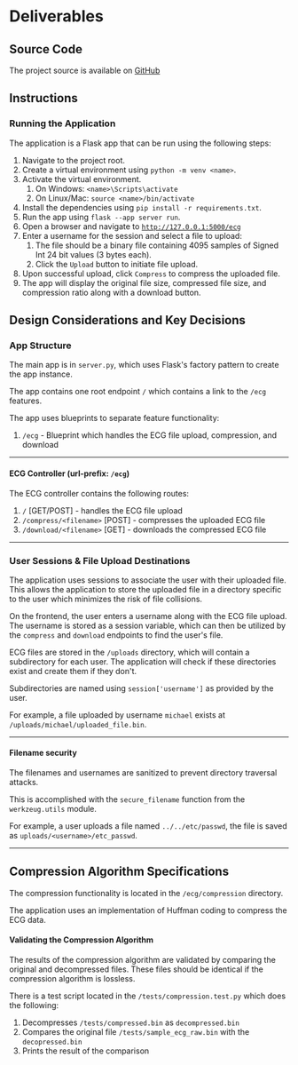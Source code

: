 # Deliverables

## Source Code

The project source is available on [GitHub](https://github.com/mimlowe/bodyport-ecg)

## Instructions

### Running the Application

The application is a Flask app that can be run using the following steps:
1. Navigate to the project root.
2. Create a virtual environment using `python -m venv <name>`.
3. Activate the virtual environment.
   1. On Windows: `<name>\Scripts\activate`
   2. On Linux/Mac: `source <name>/bin/activate`
4. Install the dependencies using `pip install -r requirements.txt`.
5. Run the app using `flask --app server run`.
6. Open a browser and navigate to [`http://127.0.0.1:5000/ecg`](http://127.0.0.1:5000/ecg)
7. Enter a username for the session and select a file to upload:
   1. The file should be a binary file containing 4095 samples of Signed Int 24 bit values (3 bytes each).
   2. Click the `Upload` button to initiate file upload. 
8. Upon successful upload, click `Compress` to compress the uploaded file.
9. The app will display the original file size, compressed file size, and compression ratio along with a download button.

## Design Considerations and Key Decisions

### App Structure

The main app is in `server.py`, which uses Flask's factory pattern to create the app instance.

The app contains one root endpoint `/` which contains a link to the `/ecg` features.

The app uses blueprints to separate feature functionality:
1. `/ecg` - Blueprint which handles the ECG file upload, compression, and download

---
#### ECG Controller (url-prefix: `/ecg`)
The ECG controller contains the following routes:
1. `/` [GET/POST] - handles the ECG file upload
2. `/compress/<filename>` [POST] - compresses the uploaded ECG file
3. `/download/<filename>` [GET]  - downloads the compressed ECG file
---

### User Sessions & File Upload Destinations

The application uses sessions to associate the user with their uploaded file. 
This allows the application to store the uploaded file in a directory specific to the user which minimizes the risk of file collisions.

On the frontend, the user enters a username along with the ECG file upload. 
The username is stored as a session variable, which can then be utilized by the `compress` and `download` endpoints to find the user's file.

ECG files are stored in the `/uploads` directory, which will contain a subdirectory for each user.
The application will check if these directories exist and create them if they don't.

Subdirectories are named using `session['username']` as provided by the user.

For example, a file uploaded by username `michael` exists at `/uploads/michael/uploaded_file.bin`.

---

#### Filename security
The filenames and usernames are sanitized to prevent directory traversal attacks.

This is accomplished with the `secure_filename` function from the `werkzeug.utils` module.

For example, a user uploads a file named `../../etc/passwd`, the file is saved as `uploads/<username>/etc_passwd`.

---

## Compression Algorithm Specifications

The compression functionality is located in the `/ecg/compression` directory.

The application uses an implementation of Huffman coding to compress the ECG data.

#### Validating the Compression Algorithm

The results of the compression algorithm are validated by comparing the original and decompressed files.
These files should be identical if the compression algorithm is lossless.

There is a test script located in the `/tests/compression.test.py` which does the following:
1. Decompresses `/tests/compressed.bin` as `decompressed.bin`
2. Compares the original file `/tests/sample_ecg_raw.bin` with the `decopressed.bin`
3. Prints the result of the comparison

